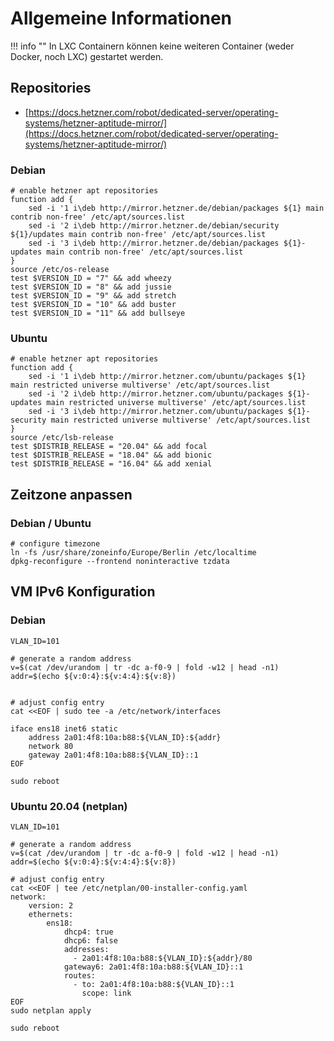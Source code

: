 # Allgemeine Informationen

!!! info ""
    In LXC Containern können keine weiteren Container (weder Docker, noch LXC) gestartet werden.

## Repositories
* [https://docs.hetzner.com/robot/dedicated-server/operating-systems/hetzner-aptitude-mirror/](https://docs.hetzner.com/robot/dedicated-server/operating-systems/hetzner-aptitude-mirror/)

### Debian
```shell
# enable hetzner apt repositories
function add {
    sed -i '1 i\deb http://mirror.hetzner.de/debian/packages ${1} main contrib non-free' /etc/apt/sources.list
    sed -i '2 i\deb http://mirror.hetzner.de/debian/security ${1}/updates main contrib non-free' /etc/apt/sources.list
    sed -i '3 i\deb http://mirror.hetzner.de/debian/packages ${1}-updates main contrib non-free' /etc/apt/sources.list
}
source /etc/os-release  
test $VERSION_ID = "7" && add wheezy
test $VERSION_ID = "8" && add jussie
test $VERSION_ID = "9" && add stretch
test $VERSION_ID = "10" && add buster
test $VERSION_ID = "11" && add bullseye
```

### Ubuntu
```shell
# enable hetzner apt repositories
function add {
    sed -i '1 i\deb http://mirror.hetzner.com/ubuntu/packages ${1} main restricted universe multiverse' /etc/apt/sources.list
    sed -i '2 i\deb http://mirror.hetzner.com/ubuntu/packages ${1}-updates main restricted universe multiverse' /etc/apt/sources.list
    sed -i '3 i\deb http://mirror.hetzner.com/ubuntu/packages ${1}-security main restricted universe multiverse' /etc/apt/sources.list
}
source /etc/lsb-release
test $DISTRIB_RELEASE = "20.04" && add focal
test $DISTRIB_RELEASE = "18.04" && add bionic
test $DISTRIB_RELEASE = "16.04" && add xenial
```

## Zeitzone anpassen
### Debian / Ubuntu
```shell
# configure timezone
ln -fs /usr/share/zoneinfo/Europe/Berlin /etc/localtime
dpkg-reconfigure --frontend noninteractive tzdata
```

## VM IPv6 Konfiguration
### Debian
```shell
VLAN_ID=101

# generate a random address
v=$(cat /dev/urandom | tr -dc a-f0-9 | fold -w12 | head -n1)
addr=$(echo ${v:0:4}:${v:4:4}:${v:8})


# adjust config entry
cat <<EOF | sudo tee -a /etc/network/interfaces

iface ens18 inet6 static
    address 2a01:4f8:10a:b88:${VLAN_ID}:${addr}
    network 80
    gateway 2a01:4f8:10a:b88:${VLAN_ID}::1
EOF

sudo reboot
```

### Ubuntu 20.04 (netplan)
```shell
VLAN_ID=101

# generate a random address
v=$(cat /dev/urandom | tr -dc a-f0-9 | fold -w12 | head -n1)
addr=$(echo ${v:0:4}:${v:4:4}:${v:8})

# adjust config entry
cat <<EOF | tee /etc/netplan/00-installer-config.yaml
network:
    version: 2
    ethernets:
        ens18:
            dhcp4: true
            dhcp6: false
            addresses:
              - 2a01:4f8:10a:b88:${VLAN_ID}:${addr}/80
            gateway6: 2a01:4f8:10a:b88:${VLAN_ID}::1 
            routes:
              - to: 2a01:4f8:10a:b88:${VLAN_ID}::1
                scope: link
EOF
sudo netplan apply

sudo reboot
```
